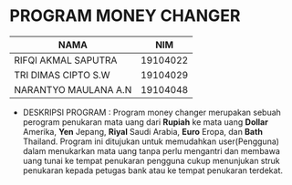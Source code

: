 # PROGRAM MONEY CHANGER

| NAMA | NIM |
|--|--|
| RIFQI AKMAL SAPUTRA  | 19104022 
| TRI DIMAS CIPTO S.W  | 19104029
| NARANTYO MAULANA A.N | 19104048

- DESKRIPSI PROGRAM :
Program money changer merupakan sebuah perogram penukaran mata uang dari **Rupiah** ke mata uang **Dollar** Amerika, **Yen** Jepang, **Riyal** Saudi Arabia, **Euro** Eropa, dan **Bath** Thailand. Program ini ditujukan untuk memudahkan user(Pengguna) dalam menukarkan mata uang tanpa perlu mengantri dan membawa uang tunai ke tempat penukaran pengguna cukup menunjukan struk penukaran kepada petugas bank atau ke tempat penukaran terdekat.
